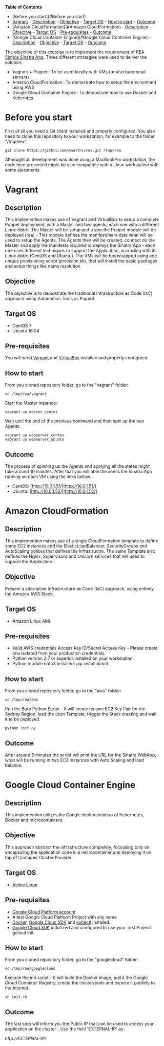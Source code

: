 **Table of Contents**  

- [Before you start](#Before you start)
- [Vagrant](#Vagrant)
        - [Description](#)
        - [Objective](#)
        - [Target OS](#)
        - [How to start](#)
        - [Outcome](#)
- [Amazon CloudFormation](#Amazon CloudFormation)
        - [Description](#)
        - [Objective](#)
        - [Target OS](#)
        - [Pre-requisites](#)
        - [Outcome](#)
- [Google Cloud Container Engine](#Google Cloud Container Engine)
        - [Description](#)
        - [Objective](#)
        - [Target OS](#)
        - [Outcome](#)

The objective of this exercise is to implement the requirement of [REA Simple Sinatra App](https://github.com/rea-cruitment/simple-sinatra-app).
Three different strategies were used to deliver the solution:
- Vagrant + Puppet : To be used locally with VMs (or also baremetal servers)
- Amazon CloudFormation : To demostrate how to setup the environment using AWS
- Google Cloud Container Engine : To demostrate how to use Docker and Kuberntes

# Before you start
First of all you need a Git client installed and properly configured. 
You also need to clone this repository to your workstation, for example to the folder "/tmp/rea":

```
git clone https://github.com/maatthc/rea.git /tmp/rea
```

Althought all development was done using a MacBookPro workstation, the code here presented might be also compatible with a Linux workstation with some ajustments. 

# Vagrant
## Description
This implemention makes use of Vagrant and VirtualBox to setup a complete Puppet deployment, with a Master and two agents, each one with a different Linux distro. 
The Master will be setup and a specific Puppet module will be deployed (rea) - This module defines the manifest/hiera data what will be used to setup the Agents.
The Agents then will be created, connect do the Master and apply the manifests required to deploys the Sinatra App - each one uses different techniques to support the Application, according with its Linux distro (CentOS and Ubuntu). 
The VMs will be bootstrapped using one unique provisioning script (provision.sh), that will install the basic packages and setup things like name resolution.
## Objective
The objective is to demostrate the traditional Infrastructure as Code (IaC) approach using  Automation Tools as Puppet.
## Target OS
 - CentOS 7
 - Ubuntu 16.04
## Pre-requisites
You will need [Vagrant](https://www.vagrantup.com/) and [VirtualBox](https://www.virtualbox.org/) installed and properly configured. 

## How to start
From you cloned repository folder, go to the "vagrant" folder:
```
cd /tmp/rea/vagrant
```

Start the Master instance:
```
vagrant up master_centos   
```

Wait until the end of the previous command and then spin up the two Agents:
```
vagrant up webserver_centos 
vagrant up webserver_ubuntu
```
## Outcome
The process of spinning up the Agents and applying all the states might take around 10 minutes. After that you will able the acess the Sinatra App running on each VM using the links bellow:
- CentOS: [http://10.0.1.51/](http://10.0.1.51/)
- Ubuntu: [http://10.0.1.52/](http://10.0.1.52/)

# Amazon CloudFormation
## Description
This implemention makes use of a single CloudFormation template to define some EC2 instances and the ElasticLoadBalancer, SecurityGroups and AutoScaling polices that defines the Infrastructre. 
The same Template also defines the Nginx, Supervisord and Unicorn services that will used to support the Application.
## Objective
Present a alternative Infrastructure as Code (IaC) approach, using entirely the Amazon AWS Stack. 
## Target OS
 - Amazon Linux AMI

## Pre-requisites
- Valid AWS credentials Access Key ID/Secret Access Key - Please create one isolated from your production credentials.
- Python version 2.7 or superior installed on your workstation.
- Python module boto3 installed: pip install boto3 . 
## How to start
From you cloned repository folder, go to the "aws" folder:
```
cd /tmp/rea/aws
```
Run the Boto Python Script - It will create its own EC2 Key Pair for the Sydney Region, load the Json Template, trigger the Stack creating and wait it to be deployed.
```
python init.py
```
## Outcome
After around 5 minutes the script will print the URL for the Sinatra WebApp, what will be running in two EC2 instances with Auto Scaling and load balance.

# Google Cloud Container Engine
## Description
This implemention utilizes the Google implementation of Kubernetes, Docker and microcontainers.
## Objective
This approach abstract the infrastructure completely, focousing only on encapsuling the application code in a microcontainer and deploying it on top of Container Cluster Provider.
## Target OS
- [Alpine Linux](http://www.alpinelinux.org/)
## Pre-requisites
 - [Google Cloud Platform account](http://console.cloud.google.com/)
 - A test Google Cloud Platform Project with any name
 - [Docker](https://docs.docker.com/engine/installation/), [Google Cloud SDK](https://cloud.google.com/sdk/) and [kubectl](http://kubernetes.io/docs/user-guide/kubectl-overview/) installed.
 - [Google Cloud SDK](https://cloud.google.com/sdk/) initialized and configured to use your Test Project: gcloud init
## How to start
From you cloned repository folder, go to the "googlecloud" folder:
```
cd /tmp/rea/googlecloud
```
Execute the init script - It will build the Docker image, pull it the Google Cloud Container Registry, create the cluster/pods and expose it publicly to the Internet. 
```
sh init.sh
```
## Outcome
The last step will inform you the Public IP that can be used to access your application on the cluster - Use the field 'EXTERNAL-IP' as :

_http://EXTERNAL-IP/_
